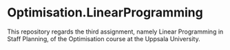 # Optimisation.LinearProgramming
This repository regards the third assignment, namely Linear Programming in Staff Planning, of the Optimisation course at the Uppsala University.
